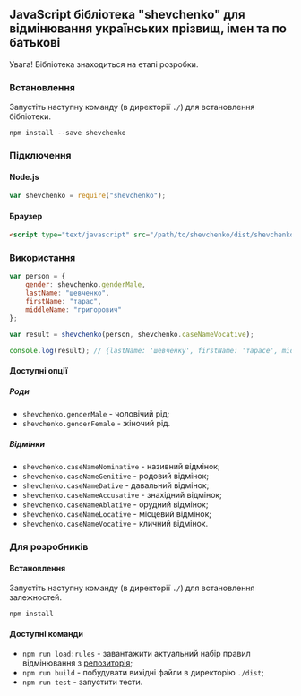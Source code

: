 ## JavaScript бібліотека "shevchenko" для відмінювання українських прізвищ, імен та по батькові

Увага! Бібліотека знаходиться на етапі розробки.

### Встановлення

Запустіть наступну команду (в директорії `./`) для встановлення бібліотеки.

```
npm install --save shevchenko
```

### Підключення

#### Node.js

```JavaScript
var shevchenko = require("shevchenko");
```

#### Браузер

```HTML
<script type="text/javascript" src="/path/to/shevchenko/dist/shevchenko.min.js"></script>
```

### Використання

```JavaScript
var person = {
    gender: shevchenko.genderMale,
    lastName: "шевченко",
    firstName: "тарас",
    middleName: "григорович"
};

var result = shevchenko(person, shevchenko.caseNameVocative);

console.log(result); // {lastName: 'шевченку', firstName: 'тарасе', middleName: 'григоровичу'}
```

#### Доступні опції

##### Роди

- `shevchenko.genderMale` - чоловічий рід;
- `shevchenko.genderFemale` - жіночий рід.

##### Відмінки

- `shevchenko.caseNameNominative` - називний відмінок;
- `shevchenko.caseNameGenitive` - родовий відмінок;
- `shevchenko.caseNameDative` - давальний відмінок;
- `shevchenko.caseNameAccusative` - знахідний відмінок;
- `shevchenko.caseNameAblative` - орудний відмінок;
- `shevchenko.caseNameLocative` - місцевий відмінок;
- `shevchenko.caseNameVocative` - кличний відмінок.

### Для розробників

#### Встановлення

Запустіть наступну команду (в директорії `./`) для встановлення залежностей.

```
npm install
```

#### Доступні команди

- `npm run load:rules` - завантажити актуальний набір правил відмінювання з [репозиторія](https://github.com/tooleks/shevchenko-rules);
- `npm run build` - побудувати вихідні файли в директорію `./dist`;
- `npm run test` - запустити тести.
